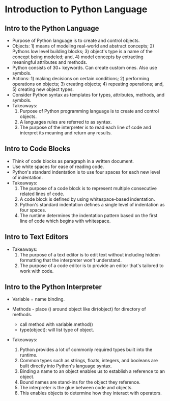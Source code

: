 # Introduction to Python Language

## Intro to the Python Language
- Purpose of Python language is to create and control objects.
- Objects: 1) means of modeling real-world and abstract concepts; 2) Pythons low level building blocks; 3) object's type is a name of the concept being modeled; and, 4) model concepts by extracting meaningful attributes and methods.
- Python consists of 30+ keywords. Can create custom ones. Also use symbols. 
- Actions: 1) making decisions on certain conditions; 2) performing operations on objects; 3) creating objects; 4) repeating operations; and, 5) creating new object types.
- Consider Python syntax as templates for types, attributes, methods, and symbols.
- Takeaways:
    1. Purpose of Python programming language is to create and control objects.
    2. A languages rules are referred to as syntax.
    3. The purpose of the interpreter is to read each line of code and interpret its meaning and return any results.

## Intro to Code Blocks
- Think of code blocks as paragraph in a written document.
- Use white spaces for ease of reading code.
- Python's standard indentation is to use four spaces for each new level of indentation.
- Takeaways:
    1. The purpose of a code block is to represent multiple consecutive related lines of code.
    2. A code block is defined by using whitespace-based indentation.
    3. Python's standard indentation defines a single level of indentation as four spaces.
    4. The runtime determines the indentation pattern based on the first line of code which begins with whitespace.

## Intro to Text Editors
- Takeaways:
    1. The purpose of a text editor is to edit text without including hidden formatting that the interpreter won't understand.
    2. The purpose of a code editor is to provide an editor that's tailored to work with code.

## Intro to the Python Interpreter
- Variable = name binding.
- Methods - place () around object like dir(object) for directory of methods.
    - call method with variable.method()
    - type(object): will list type of object.

- Takeaways:
    1. Python provides a lot of commonly required types built into the runtime.
    2. Common types such as strings, floats, integers, and booleans are built directly into Python's language syntax.
    3. Binding a name to an object enables us to establish a reference to an object.
    4. Bound names are stand-ins for the object they reference.
    5. The interpreter is the glue between code and objects.
    6. This enables objects to determine how they interact with operators.